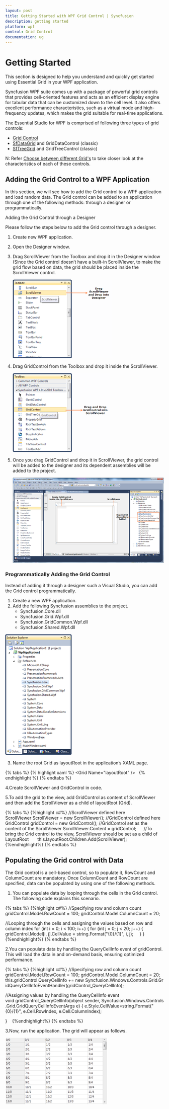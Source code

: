 ```yaml
---
layout: post
title: Getting Started with WPF Grid Control | Syncfusion
description: getting started	
platform: wpf
control: Grid Control
documentation: ug
---
```


# Getting Started	

This section is designed to help you understand and quickly get started using Essential Grid in your WPF application.

Syncfusion WPF suite comes up with a package of powerful grid controls that provides cell-oriented features and acts as an efficient display engine for tabular data that can be customized down to the cell level. It also offers excellent performance characteristics, such as a virtual mode and high-frequency updates, which makes the grid suitable for real-time applications.

The Essential Studio for WPF is comprised of following three types of grid controls:

* [Grid Control](https://www.syncfusion.com/wpf-ui-controls/excel-like-grid)
* [SfDataGrid](https://www.syncfusion.com/wpf-ui-controls/datagrid) and GridDataControl (classic)
* [SfTreeGrid](https://www.syncfusion.com/wpf-ui-controls/treegrid) and GridTreeControl (classic)

N: Refer [Choose between different Grid's](https://help.syncfusion.com/wpf/datagrid/overview#choose-between-different-grids) to take closer look at the characteristics of each of these controls. 

## Adding the Grid Control to a WPF Application

In this section, we will see how to add the Grid control to a WPF application and load random data. The Grid control can be added to an application through one of the following methods: through a designer or programmatically.

Adding the Grid Control through a Designer

Please follow the steps below to add the Grid control through a designer.

1. Create new WPF application.

2. Open the Designer window.

3. Drag ScrollViewer from the Toolbox and drop it in the Designer window (Since the Grid control doesn’t have a built-in ScrollViewer, to make the grid flow based on data, the grid should be placed inside the ScrollViewer control.

   ![WPF Designer](Getting-Started_images/Getting-Started_img6.png)

4. Drag GridControl from the Toolbox and drop it inside the ScrollViewer.

   ![WPF Grid Control](Getting-Started_images/Getting-Started_img7.png)

5. Once you drag GridControl and drop it in ScrollViewer, the grid control will be added to the designer and its dependent assemblies will be added to the project.

   ![Designer after Dropping GridControl](Getting-Started_images/Getting-Started_img8.png)

### Programmatically Adding the Grid Control

Instead of adding it through a designer such a Visual Studio, you can add the Grid control programmatically.

1. Create a new WPF application.
2. Add the following Syncfusion assemblies to the project.
   * Syncfusion.Core.dll
   * Syncfusion.Grid.Wpf.dll
   * Syncfusion.GridCommon.Wpf.dll
   * Syncfusion.Shared.Wpf.dll

![WPF Grid Control Assembly References](Getting-Started_images/Getting-Started_img9.png)

3. Name the root Grid as layoutRoot in the application’s XAML page.
  
{% tabs %}
{% highlight xaml %}
<Window xmlns="http://schemas.microsoft.com/winfx/2006/xaml/presentation"
        xmlns:x="http://schemas.microsoft.com/winfx/2006/xaml"
        xmlns:syncfusion="http://schemas.syncfusion.com/wpf" 
        x:Class="WpfApplication1.MainWindow"
        Title="MainWindow" Height="350" Width="525">
   <Grid Name="layoutRoot" />  
</Window>
{% endhighlight %}
{% endtabs %}
      

4.Create ScrollViewer and GridControl in code. 

5.To add the grid to the view, add GridControl as content of ScrollViewer and then add the ScrollViewer as a child of layoutRoot (Grid).

{% tabs %}
{%highlight c#%}
//ScrollViewer defined here
ScrollViewer ScrollViewer = new ScrollViewer();
//GridControl defined here
GridControl gridControl = new GridControl();
//GridControl set as the content of the ScrollViewer
ScrollViewer.Content = gridControl;     
//To bring the Grid control to the view, ScrollViewer should be set as a child of LayoutRoot      
this.layoutRoot.Children.Add(ScrollViewer);           
{%endhighlight%}
{% endtabs %}

## Populating the Grid control with Data

The Grid control is a cell-based control, so to populate it, RowCount and ColumnCount are mandatory. Once ColumnCount and RowCount are specified, data can be populated by using one of the following methods. 

1. You can populate data by looping through the cells in the Grid control. The following code explains this scenario.

{% tabs %}
{%highlight c#%}
//Specifying row and column count
gridControl.Model.RowCount = 100;
gridControl.Model.ColumnCount = 20;

//Looping through the cells and assigning the values based on row and column index
for (int i = 0; i < 100; i++)
{
    for (int j = 0; j < 20; j++)
    {
        gridControl.Model[i, j].CellValue = string.Format("{0}/{1}", i, j);
    }
}
{%endhighlight%}
{% endtabs %}


2.You can populate data by handling the QueryCellInfo event of gridControl. This will load the data in and on-demand basis, ensuring optimized performance.

{% tabs %}
{%highlight c#%}
//Specifying row and column count
gridControl.Model.RowCount = 100;
gridControl.Model.ColumnCount = 20;
this.gridControl.QueryCellInfo += new Syncfusion.Windows.Controls.Grid.GridQueryCellInfoEventHandler(gridControl_QueryCellInfo);

//Assigning values by handling the QueryCellInfo event
void gridControl_QueryCellInfo(object sender, Syncfusion.Windows.Controls.Grid.GridQueryCellInfoEventArgs e)
{
    e.Style.CellValue=string.Format("{0}/{1}", e.Cell.RowIndex, e.Cell.ColumnIndex);
    
}   
{%endhighlight%}
{% endtabs %}

3.Now, run the application. The grid will appear as follows. 

![](Getting-Started_images/Getting-Started_img10.png)

   

